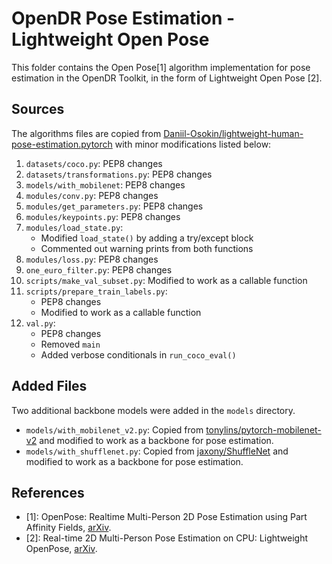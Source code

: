 # OpenDR Pose Estimation - Lightweight Open Pose

This folder contains the Open Pose[1] algorithm implementation for pose estimation in the OpenDR Toolkit, 
in the form of Lightweight Open Pose [2].

## Sources

The algorithms files are copied from [Daniil-Osokin/lightweight-human-pose-estimation.pytorch](
https://github.com/Daniil-Osokin/lightweight-human-pose-estimation.pytorch) with minor modifications listed below:

1. `datasets/coco.py`: PEP8 changes
2. `datasets/transformations.py`: PEP8 changes
3. `models/with_mobilenet`: PEP8 changes
4. `modules/conv.py`: PEP8 changes
5. `modules/get_parameters.py`: PEP8 changes
6. `modules/keypoints.py`: PEP8 changes
7. `modules/load_state.py`: 
    - Modified `load_state()` by adding a try/except block
    - Commented out warning prints from both functions
8. `modules/loss.py`: PEP8 changes
9. `one_euro_filter.py`:  PEP8 changes
10. `scripts/make_val_subset.py`: Modified to work as a callable function
11. `scripts/prepare_train_labels.py`:
    - PEP8 changes
    - Modified to work as a callable function
12. `val.py`: 
    - PEP8 changes
    - Removed `main`
    - Added verbose conditionals in `run_coco_eval()`

## Added Files
Two additional backbone models were added in the `models` directory.

- `models/with_mobilenet_v2.py`: Copied from [tonylins/pytorch-mobilenet-v2](
https://github.com/tonylins/pytorch-mobilenet-v2) and modified to work as a backbone for pose estimation.
- `models/with_shufflenet.py`: Copied from [jaxony/ShuffleNet](https://github.com/jaxony/ShuffleNet) and modified to 
work as a backbone for pose estimation. 

## References

- [1]: OpenPose: Realtime Multi-Person 2D Pose Estimation using Part Affinity Fields, 
[arXiv](https://arxiv.org/abs/1812.08008).
- [2]: Real-time 2D Multi-Person Pose Estimation on CPU: Lightweight OpenPose, 
[arXiv](https://arxiv.org/abs/1811.12004).
